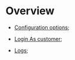 # Overview

* [Configuration options](./config.md);

* [Login As customer](./LoginAs.md);

* [Logs](./Logs.md);